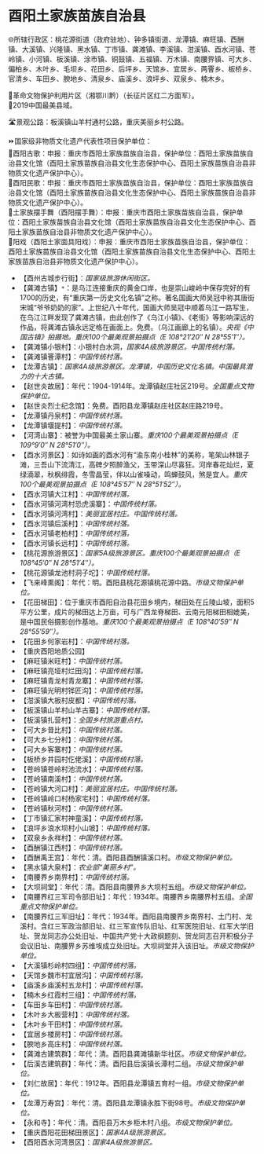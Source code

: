 # 酉阳土家族苗族自治县  
🌐所辖行政区：桃花源街道（政府驻地）、钟多镇街道、龙潭镇、麻旺镇、酉酬镇、大溪镇、兴隆镇、黑水镇、丁市镇、龚滩镇、李溪镇、泔溪镇、酉水河镇、苍岭镇、小河镇、板溪镇、涂市镇、铜鼓镇、五福镇、万木镇、南腰界镇、可大乡、偏柏乡、木叶乡、毛坝乡、花田乡、后坪乡、天馆乡、宜居乡、两罾乡、板桥乡、官清乡、车田乡、腴地乡、清泉乡、庙溪乡、浪坪乡、双泉乡、楠木乡。  
  
🚩革命文物保护利用片区（湘鄂川黔）（长征片区红二方面军）。  
🏅2019中国最美县域。  
  
🛣️景观公路：板溪镇山羊村通村公路，重庆美丽乡村公路。  
  
⏩国家级非物质文化遗产代表性项目保护单位：  
🔸酉阳古歌：申报：重庆市酉阳土家族苗族自治县，保护单位：酉阳土家族苗族自治县文化馆（酉阳土家族苗族自治县文化生态保护中心、酉阳土家族苗族自治县非物质文化遗产保护中心）。  
🔸酉阳民歌：申报：重庆市酉阳土家族苗族自治县，保护单位：酉阳土家族苗族自治县文化馆（酉阳土家族苗族自治县文化生态保护中心、酉阳土家族苗族自治县非物质文化遗产保护中心）。  
🔸土家族摆手舞（酉阳摆手舞）：申报：重庆市酉阳土家族苗族自治县，保护单位：酉阳土家族苗族自治县文化馆（酉阳土家族苗族自治县文化生态保护中心、酉阳土家族苗族自治县非物质文化遗产保护中心）。  
🔸阳戏（酉阳土家面具阳戏）：申报：重庆市酉阳土家族苗族自治县，保护单位：酉阳土家族苗族自治县文化馆（酉阳土家族苗族自治县文化生态保护中心、酉阳土家族苗族自治县非物质文化遗产保护中心）。  
  
* 【酉州古城步行街】：*国家级旅游休闲街区。*  
* 【龚滩古镇】`*`：是乌江连接重庆的黄金口岸，也是崇山峻岭中保存完好的有1700的历史，有“重庆第一历史文化名镇”之称。著名国画大师吴冠中称其唐街宋城“爷爷奶奶的家”。上世纪八十年代，国画大师吴冠中顺着乌江一路写生，在乌江江畔发现了龚滩古镇，由此创作了《乌江小镇》、《老街》等影响深远的作品，将龚滩古镇永远定格在画面上。免费。（乌江画廊上的名镇）。*央视《中国古镇》拍摄地。重庆100个最美观景拍摄点（E 108°21′20″ N 28°55′1″）。*
* 【龚滩镇小银村】：小银村白水洞，*国家4A级旅游景区。中国传统村落。*
* 【龚滩镇罾潭村】：*中国传统村落。*  
* 【龙潭古镇】：*国家4A级旅游景区。龙潭镇，中国历史文化名镇。中国最具潜力的十大古镇。*
* 【赵世炎故居】：年代：1904-1914年。龙潭镇赵庄社区219号。*全国重点文物保护单位。*
* 【赵世炎烈士纪念馆】：免费。酉阳县龙潭镇赵庄社区赵庄路219号。
* 【龙潭镇丹泉村】：*中国传统村落。*  
* 【龙潭镇堰提村】：*中国传统村落。*
* 【河湾山寨】：被誉为中国最美土家山寨。*重庆100个最美观景拍摄点（E 109°9′0″ N 28°51′0″）。*
* 【酉水河景区】：如诗如画的酉水河有“渝东南小桂林”的美称，笔架山林银子滩，三吾山下流清江，高碑夕照醉渔父，玉带深山尽喜狂。河岸春花灿烂，夏绿滴翠，秋枫绯霞，冬雪晶莹，伴以山雀噪动，鸣蝉鼓风，煞是宜人。*重庆100个最美观景拍摄点（E 108°45′57″ N 28°51′52″）。*
* 【酉水河镇大江村】：*中国传统村落。*
* 【酉水河镇河湾村恐虎溪寨】：*中国传统村落。*
* 【酉水河镇河湾村】：*美丽宜居村庄。中国传统村落。*
* 【酉水河镇后溪村】：*中国传统村落。*
* 【酉水河镇老柏村】：*中国传统村落。*
* 【酉水河镇长远村】：*中国传统村落。*
* 【桃花源旅游景区】：*国家5A级旅游景区。重庆100个最美观景拍摄点（E 108°45′0″ N 28°51′4″）。*
* 【桃花源镇龙池村洞子坨】：*中国传统村落。*
* 【飞来峰熏阁】：年代：明。酉阳县桃花源镇桃花源中路。*市级文物保护单位。*  
* 【花田梯田】：位于重庆市酉阳自治县花田乡境内，梯田处在丘陵山坡，面积5平方公里，成片的梯田达上万亩，可与广西龙脊梯田、云南元阳梯田相媲美，是中国民俗摄影创作基地。*重庆100个最美观景拍摄点（E 108°40′59″ N 28°55′59″）。*
* 【花田乡何家岩村】：*中国传统村落。*
* 【重庆酉阳地质公园】
* 【麻旺镇米旺村】：*中国传统村落。*  
* 【麻旺镇亮垭村烂田沟】：*中国传统村落。*
* 【麻旺镇青龙村青龙寨】：*中国传统村落。*
* 【麻旺镇光明村铧匠沟】：*中国传统村落。*
* 【泔溪镇大板村皮都】：*中国传统村落。*
* 【板溪镇山羊村山羊古寨】：*中国传统村落。*
* 【板溪镇扎营村】：*全国乡村旅游重点村。*
* 【可大乡昔比村】：*中国传统村落。*
* 【可大乡七分村】：*中国传统村落。*
* 【可大乡客寨村】：*中国传统村落。*  
* 【板桥乡井园村仡佬溪】：*中国传统村落。*
* 【苍岭镇苍岭村池流水】：*中国传统村落。*
* 【苍岭镇南溪村】：*中国传统村落。*
* 【苍岭镇大河口村】：*美丽宜居村庄。中国传统村落。*
* 【苍岭镇岭口村杨家宅村】：*中国传统村落。*
* 【苍岭镇秋河村】：*中国传统村落。*  
* 【丁市镇汇家村神童溪】：*中国传统村落。*
* 【浪坪乡浪水坝村小山坡】：*中国传统村落。*
* 【双泉乡永祥村】：*中国传统村落。*
* 【酉酬镇江西村】：*中国传统村落。*
* 【酉酬禹王宫】：年代：清。酉阳县酉酬镇溪口村。*市级文物保护单位。*   
* 【黑水镇大泉村】：*农业部“美丽乡村”。*
* 【南腰界乡南界村】：*中国传统村落。*
* 【大坝祠堂】：年代：清。酉阳县南腰界乡大坝村五组。*市级文物保护单位。*  
* 【南腰界红三军司令部旧址】：年代：1934年。南腰界乡南腰界村五组。*全国重点文物保护单位。*  
* 【南腰界红三军旧址】：年代：1934年。酉阳县南腰界乡南界村、土门村、龙溪村。含红三军政治部旧址、红三军宣传队旧址、红军医院旧址、红军大学旧址、贺龙同志办公处旧址、中国共产党十大政纲题刻、贺龙同志召开积极分子会议旧址、南腰界乡苏维埃成立处旧址。大坝祠堂并入该旧址。*市级文物保护单位。* 
* 【大溪镇杉岭村四组】：*中国传统村落。*
* 【天馆乡魏市村宜居沟】：*中国传统村落。*
* 【庙溪乡庙溪村五龙村】：*中国传统村落。*
* 【楠木乡红霞村三组】：*中国传统村落。*  
* 【车田乡车田村】：*中国传统村落。*  
* 【木叶乡大板营村】：*中国传统村落。*  
* 【木叶乡干田村】：*中国传统村落。*  
* 【宜居乡楼房村】：*中国传统村落。*  
* 【腴地乡高庄村】：*中国传统村落。*    
* 【龚滩古建筑群】：年代：清。酉阳县龚滩镇新华社区。*市级文物保护单位。*  
* 【后溪古建筑群】：年代：清。酉阳县后溪镇长潭村二组。*市级文物保护单位。*  
* 【刘仁故居】：年代：1912年。酉阳县龙潭镇五育村一组。*市级文物保护单位。*  
* 【龙潭万寿宫】：年代：清。酉阳县龙潭镇永胜下街98号。*市级文物保护单位。*  
* 【永和寺】：年代：清。酉阳县万木乡柜木村八组。*市级文物保护单位。*    
* 【重庆酉阳花田梯田景区】：*国家4A级旅游景区。*  
* 【酉阳酉水河湾景区】：*国家4A级旅游景区。* 
